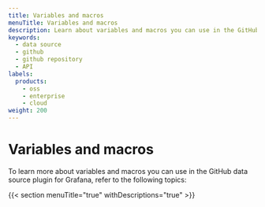 ```yaml
---
title: Variables and macros
menuTitle: Variables and macros
description: Learn about variables and macros you can use in the GitHub data source plugin for Grafana
keywords:
  - data source
  - github
  - github repository
  - API
labels:
  products:
    - oss
    - enterprise
    - cloud
weight: 200
---
```


# Variables and macros

To learn more about variables and macros you can use in the GitHub data source plugin for Grafana, refer to the following topics:

{{< section menuTitle="true" withDescriptions="true" >}}
